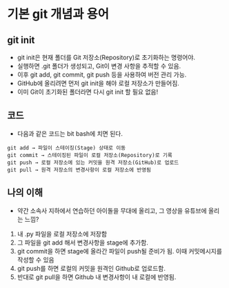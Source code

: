# 기본 git 개념과 용어
## git init
- git init은 현재 폴더를 Git 저장소(Repository)로 초기화하는 명령어야.
- 실행하면 .git 폴더가 생성되고, Git이 변경 사항을 추적할 수 있음.
- 이후 git add, git commit, git push 등을 사용하여 버전 관리 가능.
- GitHub에 올리려면 먼저 git init을 해야 로컬 저장소가 만들어짐.
- 이미 Git이 초기화된 폴더라면 다시 git init 할 필요 없음!

## 코드
- 다음과 같은 코드는 bit bash에 치면 된다.

```
git add → 파일이 스테이징(Stage) 상태로 이동
git commit → 스테이징된 파일이 로컬 저장소(Repository)로 기록
git push → 로컬 저장소에 있는 커밋을 원격 저장소(GitHub)로 업로드
git pull → 원격 저장소의 변경사항이 로컬 저장소에 반영됨 
```

## 나의 이해
- 약간 소속사 지하에서 연습하던 아이돌을 무대에 올리고, 그 영상을 유튜브에 올리는 느낌?
1. 내 .py 파일을 로컬 저장소에 저장함
2. 그 파일을 git add 해서 변경사항을 stage에 추가함. 
3. git commit을 하면 stage에 올라간 파일이 push될 준비가 됨. 이때 커밋메시지를 작성할 수 있음 
4. git push를 하면 로컬의 커밋을 원격인 Github로 업로드함. 
5. 반대로 git pull을 하면 Github 내 변경사항이 내 로컬에 반영됨. 
